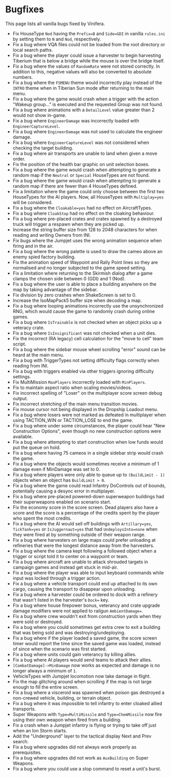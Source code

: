 # Bugfixes

This page lists all vanilla bugs fixed by Vinifera.

- Fix HouseType `Nod` having the `Prefix=B` and `Side=GDI` in vanilla `rules.ini` by setting them to `N` and `Nod`, respectively.
- Fix a bug where VQA files could not be loaded from the root directory or local search paths.
- Fix a bug where the player could issue a harvester to begin harvesting Tiberium that is below a bridge while the mouse is over the bridge itself.
- Fix a bug where the values of `RandomRate` were not stored correctly. In addition to this, negative values will also be converted to absolute numbers.
- Fix a bug where the `FSMENU` theme would incorrectly play instead of the `INTRO` theme when in Tiberian Sun mode after returning to the main menu.
- Fix a bug where the game would crash when a trigger with the action "Wakeup group..." is executed and the requested Group was not found.
- Fix a bug where animations with a `DetailLevel` value greater than 2 would not show in-game.
- Fix a bug where `EngineerDamage` was incorrectly loaded with `EngineerCaptureLevel`.
- Fix a bug where `EngineerDamage` was not used to calculate the engineer damage.
- Fix a bug where `EngineerCaptureLevel` was not considered when checking the target building.
- Fix a bug where air transports are unable to land when given a move order.
- Fix the position of the health bar graphic on unit selection boxes.
- Fix a bug where the game would crash when attempting to generate a random map if the `Neutral` or `Special` HouseTypes are not found.
- Fix a bug where the game would crash when attempting to generate a random map if there are fewer than 4 HouseTypes defined.
- Fix a limitation where the game could only choose between the first two HouseTypes for the AI players. Now, all HouseTypes with `Multiplay=yes` will be considered.
- Fix a bug where the `Cloakable=yes` had no effect on AircraftTypes.
- Fix a bug where `CloakStop` had no effect on the cloaking behaviour.
- Fix a bug where pre-placed crates and crates spawned by a destroyed truck will trigger a respawn when they are picked up.
- Increase the string buffer size from 128 to 2048 characters for when reading and writing Owners from INI.
- Fix bugs where the Jumpjet uses the wrong animation sequence when firing and in the air.
- Fix a bug where the wrong palette is used to draw the cameo above an enemy spied factory building.
- Fix the animation speed of Waypoint and Rally Point lines so they are normalised and no longer subjected to the game speed setting.
- Fix a limitation where returning to the Skirmish dialog after a game clamps the chosen side between 0 (GDI) and 1 (Nod).
- Fix a bug where the user is able to place a building anywhere on the map by taking advantage of the sidebar.
- Fix division by zero crashes when ShakeScreen is set to 0.
- Increase the IsoMapPack5 buffer size when decoding a map.
- Fix a bug where looping animations incorrectly use the unsynchronized RNG, which would cause the game to randomly crash during online games.
- Fix a bug where `IsTrainable` is not checked when an object picks up a veteracy crate.
- Fix a bug where `IsInsignificant` was not checked when a unit dies.
- Fix the incorrect (RA legacy) cell calculation for the "move to cell" team script.
- Fix a bug where the sidebar mouse wheel scrolling "error" sound can be heard at the main menu.
- Fix a bug with TriggerTypes not setting difficulty flags correctly when reading from INI.
- Fix a bug with triggers enabled via other triggers ignoring difficulty settings.
- Fix MultiMission `MaxPlayers` incorrectly loaded with `MinPlayers`.
- Fix to maintain aspect ratio when scaling movies/videos.
- Fix incorrect spelling of "Loser" on the multiplayer score screen debug output.
- Fix incorrect stretching of the main menu transition movies.
- Fix mouse cursor not being displayed in the Dropship Loadout menu.
- Fix a bug where losers were not marked as defeated in multiplayer when using TACTION_WIN or TACTION_LOSE to end the game.
- Fix a bug where under some circumstances, the player could hear "New Construction Options", even though no new construction options were available.
- Fix a bug where attempting to start construction when low funds would put the queue on hold.
- Fix a bug where having 75 cameos in a single sidebar strip would crash the game.
- Fix a bug where the objects would sometimes receive a minimum of 1 damage even if MinDamage was set to 0.
- Fix a bug where players were only able to queue up to `(BuildLimit - 1)` objects when an object has `BuildLimit > 0`.
- Fix a bug where the game could read Infantry DoControls out of bounds, potentially causing a desync error in multiplayer.
- Fix a bug where pre-placed powered-down superweapon buildings had their superweapons enabled on scenario start.
- Fix the economy score in the score screen. Dead players also have a score and the score is a percentage of the credits spent by the player who spent the most credits.
- Fix a bug where the AI would sell off buildings with `Artillary=yes`, `TickTank=yes` or `IsJuggernaut=yes` that had `UndeploysInto=none` when they were fired at by something outside of their weapon range.
- Fix a bug where harvesters on large maps could prefer unloading at refineries that were the longest distance away from the harvesters.
- Fix a bug where the camera kept following a followed object when a trigger or script told it to center on a waypoint or team.
- Fix a bug where aircraft are unable to attack shrouded targets in campaign games and instead get stuck in mid-air.
- Fix a bug where the player was able to input keyboard commands while input was locked through a trigger action.
- Fix a bug where a vehicle transport could end up attached to its own cargo, causing the transport to disappear upon unloading.
- Fix a bug where a harvester could be ordered to dock with a refinery that wasn't listed in the harvester's `Dock=` key.
- Fix a bug where house firepower bonus, veterancy and crate upgrade damage modifiers were not applied to railgun `AmbientDamage=`.
- Fix a bug where crew wouldn't exit from construction yards when they were sold or destroyed.
- Fix a bug where you could sometimes get extra crew to exit a building that was being sold and was destroying/undeploying.
- Fix a bug where if the player loaded a saved game, the score screen timer would report the time since the saved game was loaded, instead of since when the scenario was first started.
- Fix a bug where units could gain veterancy by killing allies.
- Fix a bug where AI players would send teams to attack their allies.
- `[CombatDamage]->MinDamage` now works as expected and damage is no longer always a minimum of `1`.
- VehicleTypes with Jumpjet locomotion now take damage in flight.
- Fix the map glitching around when scrolling if the map is not large enough to fill the entire screen.
- Fix a bug where a visceroid was spawned when poison gas destroyed a non-crewed vehicle, building, or terrain object.
- Fix a bug where it was impossible to tell infantry to enter cloaked allied transports.
- Super Weapons with `Type=MultiMissile` and `Type=ChemMissile` now fire using their own weapon when fired from a building.
- Fix a crash when a Jumpjet infantry is flying or trying to take off just when an Ion Storm starts.
- Add the "Underground" layer to the tactical display Next and Prev search.
- Fix a bug where upgrades did not always work properly as prerequisites.
- Fix a bug where upgrades did not work as `AuxBuilding` on Super Weapons.
- Fix a bug where you could use a stop command to reset a unit's burst.
